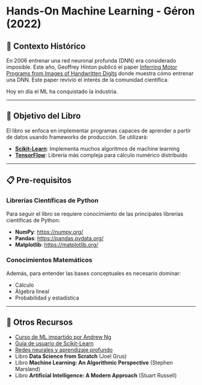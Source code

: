 # Hands-On Machine Learning - Géron (2022)

## 📖 Contexto Histórico

En 2006 entrenar una red neuronal profunda (DNN) era considerado imposible. Este año, Geoffrey Hinton publicó el paper [Inferring Motor Programs from Images of Handwritten Digits](https://www.cs.toronto.edu/~hinton/absps/vnips.pdf) donde muestra cómo entrenar una DNN. Este paper revivió el interés de la comunidad científica.

Hoy en día el ML ha conquistado la industria.

---

## 🎯 Objetivo del Libro

El libro se enfoca en implementar programas capaces de aprender a partir de datos usando frameworks de producción. Se utilizará:

- **[Scikit-Learn](https://scikit-learn.org/stable/)**: Implementa muchos algoritmos de machine learning
- **[TensorFlow](https://www.tensorflow.org/?hl=es-419)**: Librería más compleja para cálculo numérico distribuido

---

## 📋 Pre-requisitos

### Librerías Científicas de Python

Para seguir el libro se requiere conocimiento de las principales librerías científicas de Python:

- **NumPy**: https://numpy.org/
- **Pandas**: https://pandas.pydata.org/
- **Matplotlib**: https://matplotlib.org/

### Conocimientos Matemáticos

Además, para entender las bases conceptuales es necesario dominar:
- Cálculo
- Álgebra lineal
- Probabilidad y estadística

---

## 🔗 Otros Recursos

- [Curso de ML impartido por Andrew Ng](https://www.coursera.org/specializations/machine-learning-introduction?utm_medium=sem&utm_source=gg&utm_campaign=b2c_emea_machine-learning-introduction_stanford_ftcof_specializations_cx_dr_bau_gg_pmax_pr_s1_en_m_hyb_24-04_x&campaignid=21160830418&adgroupid=&device=c&keyword=&matchtype=&network=x&devicemodel=&creativeid=&assetgroupid=6566743632&targetid=&extensionid=&placement=&gad_source=1&gad_campaignid=21150459093&gbraid=0AAAAADdKX6Ym1Ccmo_KMVHf5oeX7gQTVA&gclid=CjwKCAjwiY_GBhBEEiwAFaghvsOLT4RbdslmWK9oUfbpb00I7jF0NKACI97Q4OHQTodNwlx0UbdCIxoCK-IQAvD_BwE)
- [Guía de usuario de Scikit-Learn](https://scikit-learn.org/stable/user_guide.html)
- [Redes neurales y aprendizaje profundo](https://www.coursera.org/learn/neural-networks-deep-learning)
- Libro **Data Science from Scratch** (Joel Grus)
- Libro **Machine Learning: An Algorithmic Perspective** (Stephen Marsland)
- Libro **Artificial Intelligence: A Modern Approach** (Stuart Russell)
